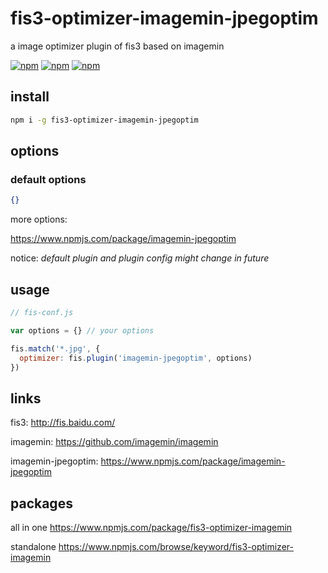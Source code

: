 # fis3-optimizer-imagemin-jpegoptim
a image optimizer plugin of fis3 based on imagemin

[![npm](https://img.shields.io/npm/v/fis3-optimizer-imagemin-jpegoptim.svg?style=flat-square)](https://www.npmjs.com/package/fis3-optimizer-imagemin-jpegoptim)
[![npm](https://img.shields.io/npm/dt/fis3-optimizer-imagemin-jpegoptim.svg?style=flat-square)](https://www.npmjs.com/package/fis3-optimizer-imagemin-jpegoptim)
[![npm](https://img.shields.io/npm/dm/fis3-optimizer-imagemin-jpegoptim.svg?style=flat-square)](https://www.npmjs.com/package/fis3-optimizer-imagemin-jpegoptim)

## install
```sh
npm i -g fis3-optimizer-imagemin-jpegoptim
```

## options

### default options
```json
{}
```
more options:

https://www.npmjs.com/package/imagemin-jpegoptim


notice: *default plugin and plugin config might change in future*

## usage

```js
// fis-conf.js

var options = {} // your options

fis.match('*.jpg', {
  optimizer: fis.plugin('imagemin-jpegoptim', options)
})
```

## links
fis3: http://fis.baidu.com/

imagemin: https://github.com/imagemin/imagemin

imagemin-jpegoptim: https://www.npmjs.com/package/imagemin-jpegoptim


## packages
all in one
https://www.npmjs.com/package/fis3-optimizer-imagemin

standalone
https://www.npmjs.com/browse/keyword/fis3-optimizer-imagemin